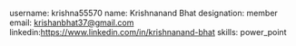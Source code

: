 username: krishna55570
name: Krishnanand Bhat
designation: member
email: krishanbhat37@gmail.com
linkedin:https://www.linkedin.com/in/krishnanand-bhat
skills: power_point 
